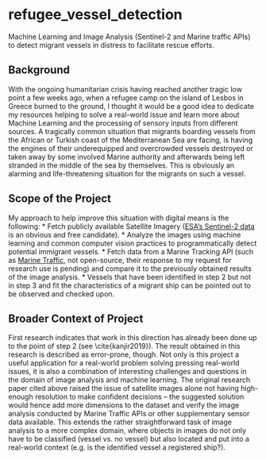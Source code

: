 # refugee_vessel_detection
Machine Learning and Image Analysis (Sentinel-2 and Marine traffic APIs) to detect migrant vessels in distress to facilitate rescue efforts.

## Background
With the ongoing humanitarian crisis having reached another tragic low point a few weeks ago, when a refugee camp on the island of Lesbos in Greece burned to the ground, I thought it would be a good idea to dedicate my resources helping to solve a real-world issue and learn more about Machine Learning and the processing of sensory inputs from different sources.
A tragically common situation that migrants boarding vessels from the African or Turkish coast of the Mediterranean Sea are facing, is having the engines of their underequipped and overcrowded vessels destroyed or taken away by some involved Marine authority and afterwards being left stranded in the middle of the sea by themselves. This is obviously an alarming and life-threatening situation for the migrants on such a vessel.

## Scope of the Project
My approach to help improve this situation with digital means is the following:
	* Fetch publicly available Satellite Imagery ([ESA’s Sentinel-2 data](https://scihub.copernicus.eu/) is an obvious and free candidate).
	* Analyze the images using machine learning and common computer vision practices to programmatically detect potential immigrant vessels.
	* Fetch data from a Marine Tracking API (such as [Marine Traffic](https://www.marinetraffic.com/), not open-source, their response to my request for research use is pending) and compare it to the previously obtained results of the image analysis.
	* Vessels that have been identified in step 2 but not in step 3 and fit the characteristics of a migrant ship can be pointed out to be observed and checked upon.
  
## Broader Context of Project
First research indicates that work in this direction has already been done up to the point of step 2 (see \cite{kanjir2019}). The result obtained in this research is described as error-prone, though. Not only is this project a useful application for a real-world problem solving pressing real-world issues, it is also a combination of interesting challenges and questions in the domain of image analysis and machine learning. The original research paper cited above raised the issue of satellite images alone not having high-enough resolution to make confident decisions – the suggested solution would hence add more dimensions to the dataset and verify the image analysis conducted by Marine Traffic APIs or other supplementary sensor data available. This extends the rather straightforward task of image analysis to a more complex domain, where objects in images do not only have to be classified (vessel vs. no vessel) but also located and put into a real-world context (e.g. is the identified vessel a registered ship?).
